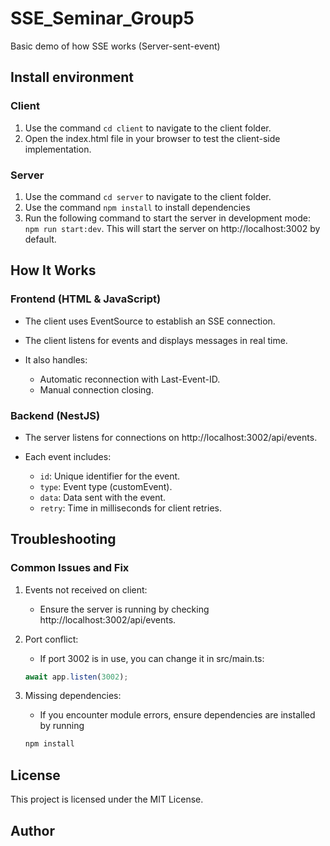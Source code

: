 # SSE_Seminar_Group5

Basic demo of how SSE works (Server-sent-event)

## Install environment

### Client
 1. Use the command `cd client` to navigate to the client folder.
 2. Open the index.html file in your browser to test the client-side implementation.

### Server
 1. Use the command `cd server` to navigate to the client folder.
 2. Use the command `npm install` to install dependencies
 3. Run the following command to start the server in development mode: `npm run start:dev`. This will start the server on http://localhost:3002 by default.

## How It Works

### Frontend (HTML & JavaScript)

 - The client uses EventSource to establish an SSE connection.

 - The client listens for events and displays messages in real time.

 - It also handles:
    - Automatic reconnection with Last-Event-ID.
    - Manual connection closing.

### Backend (NestJS)

 - The server listens for connections on http://localhost:3002/api/events.

 - Each event includes:
    - `id`: Unique identifier for the event.
    - `type`: Event type (customEvent).
    - `data`: Data sent with the event.
    - `retry`: Time in milliseconds for client retries.

## Troubleshooting

### Common Issues and Fix
1. Events not received on client:

   - Ensure the server is running by checking http://localhost:3002/api/events.

2. Port conflict:
    - If port 3002 is in use, you can change it in src/main.ts:

    ``` typescript
    await app.listen(3002);
    ```

3. Missing dependencies: 

    - If you encounter module errors, ensure dependencies are installed by running

    ```bash
    npm install
    ```

## License

This project is licensed under the MIT License.

## Author

